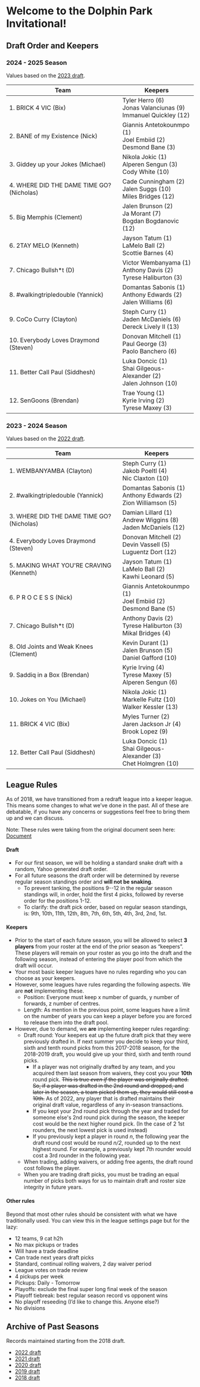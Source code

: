 # Welcome to the Dolphin Park Invitational!

## Draft Order and Keepers

### 2024 - 2025 Season

Values based on the [2023 draft](https://basketball.fantasysports.yahoo.com/2023/nba/105652/draftresults?drafttab=team).

| **Team** | **Keepers** |
| -------- | ----------- |
| 1. BRICK 4 VIC (Bix) | Tyler Herro (6)<br>Jonas Valanciunas (9)<br>Immanuel Quickley (12) |
| 2. BANE of my Existence (Nick) | Giannis Antetokounmpo (1)<br>Joel Embiid (2)<br>Desmond Bane (3) |
| 3. Giddey up your Jokes (Michael) | Nikola Jokic (1)<br>Alperen Sengun (3)<br>Cody White (10) |
| 4. WHERE DID THE DAME TIME GO? (Nicholas) | Cade Cunningham (2)<br>Jalen Suggs (10)<br>Miles Bridges (12) |
| 5. Big Memphis (Clement) | Jalen Brunson (2)<br>Ja Morant (7)<br>Bogdan Bogdanovic (12) |
| 6. 2TAY MELO (Kenneth) | Jayson Tatum (1)<br>LaMelo Ball (2)<br>Scottie Barnes (4) |
| 7. Chicago Bullsh*t (D) | Victor Wembanyama (1)<br>Anthony Davis (2)<br>Tyrese Haliburton (3) |
| 8. #walkingtripledouble (Yannick) | Domantas Sabonis (1)<br>Anthony Edwards (2)<br>Jalen Williams (6) |
| 9. CoCo Curry (Clayton) | Steph Curry (1)<br>Jaden McDaniels (6)<br>Dereck Lively II (13) |
| 10. Everybody Loves Draymond (Steven) | Donovan Mitchell (1)<br>Paul George (3)<br>Paolo Banchero (6) |
| 11. Better Call Paul (Siddhesh) | Luka Doncic (1)<br>Shai Gilgeous-Alexander (2)<br>Jalen Johnson (10) |
| 12. SenGoons (Brendan) | Trae Young (1)<br>Kyrie Irving (2)<br>Tyrese Maxey (3) |

### 2023 - 2024 Season

Values based on the [2022 draft](https://basketball.fantasysports.yahoo.com/2022/nba/40387/draftresults?drafttab=team).

| **Team** | **Keepers** |
| -------- | ----------- |
| 1. WEMBANYAMBA (Clayton) | Steph Curry (1)<br>Jakob Poeltl (4)<br>Nic Claxton (10) |
| 2. #walkingtripledouble (Yannick) | Domantas Sabonis (1)<br>Anthony Edwards (2)<br>Zion Williamson (5) |
| 3. WHERE DID THE DAME TIME GO? (Nicholas) | Damian Lillard (1)<br>Andrew Wiggins (8)<br>Jaden McDaniels (12) |
| 4. Everybody Loves Draymond (Steven) | Donovan Mitchell (2)<br>Devin Vassell (5)<br>Luguentz Dort (12) |
| 5. MAKING WHAT YOU'RE CRAVING (Kenneth) | Jayson Tatum (1)<br>LaMelo Ball (2)<br>Kawhi Leonard (5) |
| 6. P R O C E S S (Nick) | Giannis Antetokounmpo (1)<br>Joel Embiid (2)<br>Desmond Bane (5) |
| 7. Chicago Bullsh*t (D) | Anthony Davis (2)<br>Tyrese Haliburton (3)<br>Mikal Bridges (4) |
| 8. Old Joints and Weak Knees (Clement) | Kevin Durant (1)<br>Jalen Brunson (5)<br>Daniel Gafford (10) |
| 9. Saddiq in a Box (Brendan) | Kyrie Irving (4)<br>Tyrese Maxey (5)<br>Alperen Sengun (6) |
| 10. Jokes on You (Michael) | Nikola Jokic (1)<br>Markelle Fultz (10)<br>Walker Kessler (13) |
| 11. BRICK 4 VIC (Bix) | Myles Turner (2) <br>Jaren Jackson Jr (4)<br>Brook Lopez (9) |
| 12. Better Call Paul (Siddhesh) | Luka Doncic (1)<br>Shai Gilgeous-Alexander (3)<br>Chet Holmgren (10) |

## League Rules

As of 2018, we have transitioned from a redraft league into a keeper league. This means some changes to what we’ve done in the past. All of these are debatable, if you have any concerns or suggestions feel free to bring them up and we can discuss.

Note: These rules were taking from the original document seen here: [Document](https://docs.google.com/document/d/1mteDWxl_k1o5M1ewCmzkMov5cT64Nm-PAv40IKVRbII)

#### Draft
 - For our first season, we will be holding a standard snake draft with a random, Yahoo generated draft order. 
 - For all future seasons the draft order will be determined by reverse regular season standings order and **will not be snaking**. 
     - To prevent tanking, the positions 9--12 in the regular season standings will, in order, hold the first 4 picks, followed by reverse order for the positions 1-12.
     - To clarify: the draft pick order, based on regular season standings, is: 9th, 10th, 11th, 12th, 8th, 7th, 6th, 5th, 4th, 3rd, 2nd, 1st.

#### Keepers
- Prior to the start of each future season, you will be allowed to select **3 players** from your roster at the end of the prior season as “keepers”. These players will remain on your roster as you go into the draft and the following season, instead of entering the player pool from which the draft will occur. 
- Your most basic keeper leagues have no rules regarding who you can choose as your keepers. 
- However, some leagues have rules regarding the following aspects. We are **not** implementing these.
    - Position: Everyone must keep x number of guards, y number of forwards, z number of centres.
    - Length: As mention in the previous point, some leagues have a limit on the number of years you can keep a player before you are forced to release them into the draft pool. 
- However, due to demand, we **are** implementing keeper rules regarding:
    - Draft round: Your keepers eat up the future draft pick that they were previously drafted in. If next summer you decide to keep your third, sixth and tenth round picks from this 2017-2018 season, for the 2018-2019 draft, you would give up your third, sixth and tenth round picks. 
        - If a player was not originally drafted by any team, and you acquired them last season from waivers, they cost you your **10th** round pick. ~~This is true *even if* the player was originally drafted. So, if a player was drafted in the 2nd round and dropped, and later in the season, a team picked them up, they would still cost a 10th.~~ As of 2022, any player that is drafted maintains their original draft value, regardless of any in-season transactions.
        - If you kept your 2nd round pick through the year and traded for someone else's 2nd round pick during the season, the keeper cost would be the next higher round pick. (In the case of 2 1st rounders, the next lowest pick is used instead) 
        - If you previously kept a player in round *n*, the following year the draft round cost would be round *n/2*, rounded up to the next highest round. For example, a previously kept 7th rounder would cost a 3rd rounder in the following year.
    - When trading, adding waivers, or adding free agents, the draft round cost follows the player.
    - When you are trading draft picks, you must be trading an equal number of picks both ways for us to maintain draft and roster size integrity in future years. 

#### Other rules
Beyond that most other rules should be consistent with what we have traditionally used. 
You can view this in the league settings page but for the lazy:
 - 12 teams, 9 cat h2h
 - No max pickups or trades 
 - Will have a trade deadline
 - Can trade next years draft picks
 - Standard, continual rolling waivers, 2 day waiver period
 - League votes on trade review 
 - 4 pickups per week
 - Pickups: Daily - Tomorrow
 - Playoffs: exclude the final super long final week of the season
 - Playoff tiebreak: best regular season record vs opponent wins
 - No playoff reseeding (I’d like to change this. Anyone else?)
 - No divisions

## Archive of Past Seasons

Records maintained starting from the 2018 draft.
- [2022 draft](archive-2022.md)
- [2021 draft](archive-2021.md)
- [2020 draft](archive-2020.md)
- [2019 draft](archive-2019.md)
- [2018 draft](archive-2018.md)


